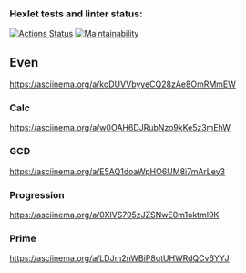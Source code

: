### Hexlet tests and linter status:
[![Actions Status](https://github.com/alexander-masalov/python-project-49/workflows/hexlet-check/badge.svg)](https://github.com/alexander-masalov/python-project-49/actions)
[![Maintainability](https://api.codeclimate.com/v1/badges/bcf3a860a72da6d8a2b3/maintainability)](https://codeclimate.com/github/alexander-masalov/python-project-49/maintainability)

## Even
https://asciinema.org/a/koDUVVbyyeCQ28zAe8OmRMmEW
### Calc
https://asciinema.org/a/w0OAH6DJRubNzo9kKe5z3mEhW
### GCD
https://asciinema.org/a/E5AQ1doaWpHO6UM8i7mArLey3
### Progression
https://asciinema.org/a/0XlVS795zJZSNwE0m1oktmI9K
### Prime
https://asciinema.org/a/LDJm2nWBiP8qtUHWRdQCv6YYJ